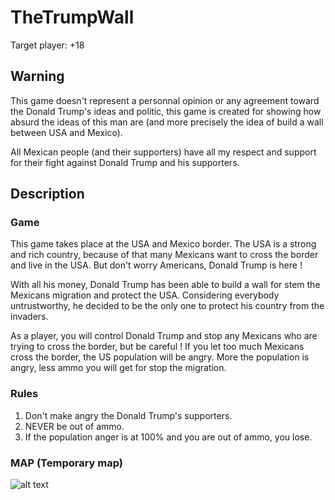 # TheTrumpWall

Target player: +18

## Warning

This game doesn't represent a personnal opinion or any agreement toward the Donald Trump's ideas and politic, this game is created for showing how absurd the ideas of this man are (and more precisely the idea of build a wall between USA and Mexico).

All Mexican people (and their supporters) have all my respect and support for their fight against Donald Trump and his supporters.


## Description
### Game

This game takes place at the USA and Mexico border. The USA is a strong and rich country, because of that many Mexicans want to cross the border and live in the USA. But don't worry Americans, Donald Trump is here !

With all his money, Donald Trump has been able to build a wall for stem the Mexicans migration and protect the USA. Considering everybody untrustworthy, he decided to be the only one to protect his country from the invaders.

As a player, you will control Donald Trump and stop any Mexicans who are trying to cross the border, but be careful !
If you let too much Mexicans cross the border, the US population will be angry. More the population is angry, less ammo you will get for stop the migration.


### Rules

1. Don't make angry the Donald Trump's supporters.
2. NEVER be out of ammo.
3. If the population anger is at 100% and you are out of ammo, you lose.


### MAP (Temporary map)

![alt text][map]

[map]: https://github.com/Sparkh/TheTrumpWall/images/tmp_map.png "tmp map"